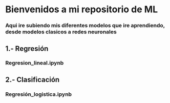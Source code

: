 # Bienvenidos a mi repositorio de ML
### Aqui ire subiendo mis diferentes modelos que ire aprendiendo, desde modelos clasicos a redes neuronales
## 1.- Regresión
### Regresion_lineal.ipynb
## 2.- Clasificación
### Regresión_logistica.ipynb
